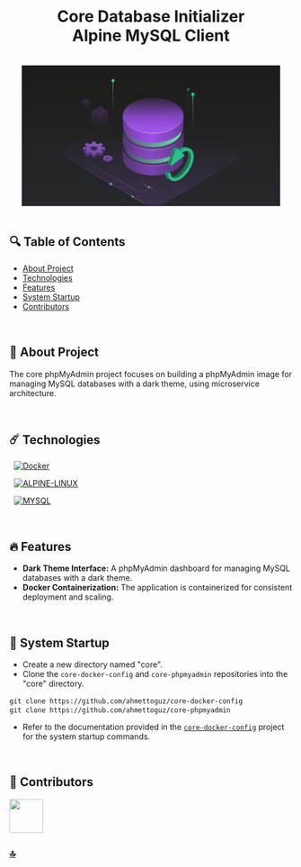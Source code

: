 <h1 id="top" align="center">Core Database Initializer <br/> Alpine MySQL Client</h1> 

<br>

<div align="center">
    <img height=250 src="assets/banner.png">
</div>

<br>

## 🔍 Table of Contents

- [About Project](#intro)
- [Technologies](#technologies)
- [Features](#features)
- [System Startup](#system-startup)
- [Contributors](#contributors)
 
<br/>

<h2 id="intro">📌 About Project</h2>

The core phpMyAdmin project focuses on building a phpMyAdmin image for managing MySQL databases with a dark theme, using microservice architecture.
  
<br/>

<h2 id="technologies">☄️ Technologies</h2>

&nbsp; [![Docker](https://img.shields.io/badge/docker-%230db7ed.svg?style=for-the-badge&logo=docker&logoColor=white)](https://www.docker.com/)

&nbsp; [![ALPINE-LINUX](https://img.shields.io/badge/Alpine_Linux-0D597F?style=for-the-badge&logo=alpine-linux&logoColor=white)](https://alpinelinux.org/)

&nbsp; [![MYSQL](https://img.shields.io/badge/MySQL-005C84?style=for-the-badge&logo=mysql&logoColor=white)](https://www.mysql.com/)

<br/>

<h2 id="features">🔥 Features</h2>

+ **Dark Theme Interface:** A phpMyAdmin dashboard for managing MySQL databases with a dark theme.
+ **Docker Containerization:** The application is containerized for consistent deployment and scaling.

<br/>

<h2 id="system-startup">🚀 System Startup</h2> 

* Create a new directory named "core".
* Clone the `core-docker-config` and `core-phpmyadmin` repositories into the "core" directory.
```
git clone https://github.com/ahmettoguz/core-docker-config
git clone https://github.com/ahmettoguz/core-phpmyadmin
```
* Refer to the documentation provided in the [`core-docker-config`](https://github.com/ahmettoguz/core-docker-config) project for the system startup commands.


<br/>

<h2 id="contributors">👥 Contributors</h2> 

<a href="https://github.com/ahmettoguz" target="_blank"><img width=60 height=60 src="https://avatars.githubusercontent.com/u/101711642?v=4"></a> 

### [🔝](#top)
